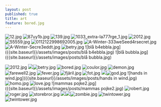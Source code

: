 ```yaml
---
layout: post
published: true
title: art
feature: bored.jpg
---
```

![12.jpg]({{site.baseurl}}/assets/images/posts/12.jpg)
![87uy1b.jpg]({{site.baseurl}}/assets/images/posts/87uy1b.jpg)
![139.jpg]({{site.baseurl}}/assets/images/posts/139.jpg)
![1033_extra-la777rge_1.jpg]({{site.baseurl}}/assets/images/posts/1033_extra-la777rge_1.jpg)
![2012.jpg]({{site.baseurl}}/assets/images/posts/2012.jpg)
![55559.jpg]({{site.baseurl}}/assets/images/posts/55559.jpg)
![0112122998692005.jpg]({{site.baseurl}}/assets/images/posts/0112122998692005.jpg)
![A-Winter-333weSeed4rsecret.jpg]({{site.baseurl}}/assets/images/posts/A-Winter-333weSeed4rsecret.jpg)
![A-Winter-Secre3eddt.jpg]({{site.baseurl}}/assets/images/posts/A-Winter-Secre3eddt.jpg)
![betry.jpg]({{site.baseurl}}/assets/images/posts/betry.jpg)
![blå b4ebbla.jpg]({{site.baseurl}}/assets/images/posts/blå b4ebbla.jpg)
![blå bubbla.jpg]({{site.baseurl}}/assets/images/posts/blå bubbla.jpg)

![2012.jpg]({{site.baseurl}}/assets/images/posts/2012.jpg)
![]({{site.baseurl}}/assets/images/posts/avh%C3%A5llsamhet.jpg)![betry.jpg]({{site.baseurl}}/assets/images/posts/betry.jpg)
![bored.jpg]({{site.baseurl}}/assets/images/posts/bored.jpg)
![coulor.jpg]({{site.baseurl}}/assets/images/posts/coulor.jpg)
![demon.jpg]({{site.baseurl}}/assets/images/posts/demon.jpg)
![farewell2.jpg]({{site.baseurl}}/assets/images/posts/farewell2.jpg)
![fever.jpg]({{site.baseurl}}/assets/images/posts/fever.jpg)
![fjäril.jpg]({{site.baseurl}}/assets/images/posts/fjäril.jpg)
![fot.jpg]({{site.baseurl}}/assets/images/posts/fot.jpg)
![]({{site.baseurl}}/assets/images/posts/gamla%20tr%C3%A4d.jpg)![god.jpg]({{site.baseurl}}/assets/images/posts/god.jpg)
![hands in wind.jpg]({{site.baseurl}}/assets/images/posts/hands in wind.jpg)
![homo.jpg]({{site.baseurl}}/assets/images/posts/homo.jpg)
![love.jpg]({{site.baseurl}}/assets/images/posts/love.jpg)
![mammas pojke2.jpg]({{site.baseurl}}/assets/images/posts/mammas pojke2.jpg)
![robert.jpg]({{site.baseurl}}/assets/images/posts/robert.jpg)
![roger.jpg]({{site.baseurl}}/assets/images/posts/roger.jpg)
![storebror.jpg]({{site.baseurl}}/assets/images/posts/storebror.jpg)
![]({{site.baseurl}}/assets/images/posts/soldier%20red.jpg)![]({{site.baseurl}}/assets/images/posts/t%20bana.jpg)![zombie.jpg]({{site.baseurl}}/assets/images/posts/zombie.jpg)
![twintower.jpg]({{site.baseurl}}/assets/images/posts/twintower.jpg)
![twintower.jpg]({{site.baseurl}}/assets/images/posts/twintower.jpg)
